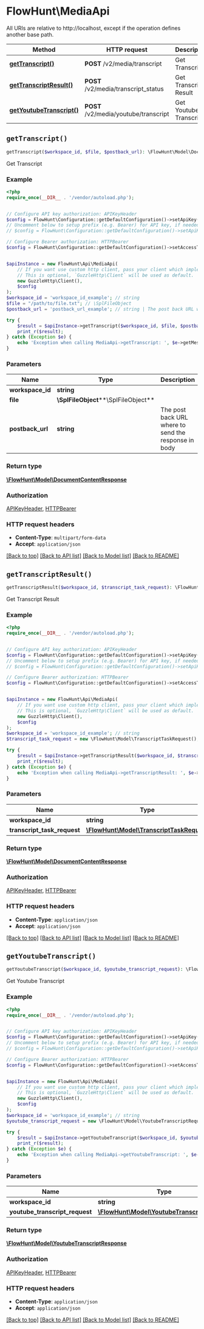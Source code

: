 # FlowHunt\MediaApi

All URIs are relative to http://localhost, except if the operation defines another base path.

| Method | HTTP request | Description |
| ------------- | ------------- | ------------- |
| [**getTranscript()**](MediaApi.md#getTranscript) | **POST** /v2/media/transcript | Get Transcript |
| [**getTranscriptResult()**](MediaApi.md#getTranscriptResult) | **POST** /v2/media/transcript_status | Get Transcript Result |
| [**getYoutubeTranscript()**](MediaApi.md#getYoutubeTranscript) | **POST** /v2/media/youtube/transcript | Get Youtube Transcript |


## `getTranscript()`

```php
getTranscript($workspace_id, $file, $postback_url): \FlowHunt\Model\DocumentContentResponse
```

Get Transcript

### Example

```php
<?php
require_once(__DIR__ . '/vendor/autoload.php');


// Configure API key authorization: APIKeyHeader
$config = FlowHunt\Configuration::getDefaultConfiguration()->setApiKey('Api-Key', 'YOUR_API_KEY');
// Uncomment below to setup prefix (e.g. Bearer) for API key, if needed
// $config = FlowHunt\Configuration::getDefaultConfiguration()->setApiKeyPrefix('Api-Key', 'Bearer');

// Configure Bearer authorization: HTTPBearer
$config = FlowHunt\Configuration::getDefaultConfiguration()->setAccessToken('YOUR_ACCESS_TOKEN');


$apiInstance = new FlowHunt\Api\MediaApi(
    // If you want use custom http client, pass your client which implements `GuzzleHttp\ClientInterface`.
    // This is optional, `GuzzleHttp\Client` will be used as default.
    new GuzzleHttp\Client(),
    $config
);
$workspace_id = 'workspace_id_example'; // string
$file = "/path/to/file.txt"; // \SplFileObject
$postback_url = 'postback_url_example'; // string | The post back URL where to send the response in body

try {
    $result = $apiInstance->getTranscript($workspace_id, $file, $postback_url);
    print_r($result);
} catch (Exception $e) {
    echo 'Exception when calling MediaApi->getTranscript: ', $e->getMessage(), PHP_EOL;
}
```

### Parameters

| Name | Type | Description  | Notes |
| ------------- | ------------- | ------------- | ------------- |
| **workspace_id** | **string**|  | |
| **file** | **\SplFileObject****\SplFileObject**|  | |
| **postback_url** | **string**| The post back URL where to send the response in body | [optional] |

### Return type

[**\FlowHunt\Model\DocumentContentResponse**](../Model/DocumentContentResponse.md)

### Authorization

[APIKeyHeader](../../README.md#APIKeyHeader), [HTTPBearer](../../README.md#HTTPBearer)

### HTTP request headers

- **Content-Type**: `multipart/form-data`
- **Accept**: `application/json`

[[Back to top]](#) [[Back to API list]](../../README.md#endpoints)
[[Back to Model list]](../../README.md#models)
[[Back to README]](../../README.md)

## `getTranscriptResult()`

```php
getTranscriptResult($workspace_id, $transcript_task_request): \FlowHunt\Model\DocumentContentResponse
```

Get Transcript Result

### Example

```php
<?php
require_once(__DIR__ . '/vendor/autoload.php');


// Configure API key authorization: APIKeyHeader
$config = FlowHunt\Configuration::getDefaultConfiguration()->setApiKey('Api-Key', 'YOUR_API_KEY');
// Uncomment below to setup prefix (e.g. Bearer) for API key, if needed
// $config = FlowHunt\Configuration::getDefaultConfiguration()->setApiKeyPrefix('Api-Key', 'Bearer');

// Configure Bearer authorization: HTTPBearer
$config = FlowHunt\Configuration::getDefaultConfiguration()->setAccessToken('YOUR_ACCESS_TOKEN');


$apiInstance = new FlowHunt\Api\MediaApi(
    // If you want use custom http client, pass your client which implements `GuzzleHttp\ClientInterface`.
    // This is optional, `GuzzleHttp\Client` will be used as default.
    new GuzzleHttp\Client(),
    $config
);
$workspace_id = 'workspace_id_example'; // string
$transcript_task_request = new \FlowHunt\Model\TranscriptTaskRequest(); // \FlowHunt\Model\TranscriptTaskRequest

try {
    $result = $apiInstance->getTranscriptResult($workspace_id, $transcript_task_request);
    print_r($result);
} catch (Exception $e) {
    echo 'Exception when calling MediaApi->getTranscriptResult: ', $e->getMessage(), PHP_EOL;
}
```

### Parameters

| Name | Type | Description  | Notes |
| ------------- | ------------- | ------------- | ------------- |
| **workspace_id** | **string**|  | |
| **transcript_task_request** | [**\FlowHunt\Model\TranscriptTaskRequest**](../Model/TranscriptTaskRequest.md)|  | |

### Return type

[**\FlowHunt\Model\DocumentContentResponse**](../Model/DocumentContentResponse.md)

### Authorization

[APIKeyHeader](../../README.md#APIKeyHeader), [HTTPBearer](../../README.md#HTTPBearer)

### HTTP request headers

- **Content-Type**: `application/json`
- **Accept**: `application/json`

[[Back to top]](#) [[Back to API list]](../../README.md#endpoints)
[[Back to Model list]](../../README.md#models)
[[Back to README]](../../README.md)

## `getYoutubeTranscript()`

```php
getYoutubeTranscript($workspace_id, $youtube_transcript_request): \FlowHunt\Model\YoutubeTranscriptResponse
```

Get Youtube Transcript

### Example

```php
<?php
require_once(__DIR__ . '/vendor/autoload.php');


// Configure API key authorization: APIKeyHeader
$config = FlowHunt\Configuration::getDefaultConfiguration()->setApiKey('Api-Key', 'YOUR_API_KEY');
// Uncomment below to setup prefix (e.g. Bearer) for API key, if needed
// $config = FlowHunt\Configuration::getDefaultConfiguration()->setApiKeyPrefix('Api-Key', 'Bearer');

// Configure Bearer authorization: HTTPBearer
$config = FlowHunt\Configuration::getDefaultConfiguration()->setAccessToken('YOUR_ACCESS_TOKEN');


$apiInstance = new FlowHunt\Api\MediaApi(
    // If you want use custom http client, pass your client which implements `GuzzleHttp\ClientInterface`.
    // This is optional, `GuzzleHttp\Client` will be used as default.
    new GuzzleHttp\Client(),
    $config
);
$workspace_id = 'workspace_id_example'; // string
$youtube_transcript_request = new \FlowHunt\Model\YoutubeTranscriptRequest(); // \FlowHunt\Model\YoutubeTranscriptRequest

try {
    $result = $apiInstance->getYoutubeTranscript($workspace_id, $youtube_transcript_request);
    print_r($result);
} catch (Exception $e) {
    echo 'Exception when calling MediaApi->getYoutubeTranscript: ', $e->getMessage(), PHP_EOL;
}
```

### Parameters

| Name | Type | Description  | Notes |
| ------------- | ------------- | ------------- | ------------- |
| **workspace_id** | **string**|  | |
| **youtube_transcript_request** | [**\FlowHunt\Model\YoutubeTranscriptRequest**](../Model/YoutubeTranscriptRequest.md)|  | |

### Return type

[**\FlowHunt\Model\YoutubeTranscriptResponse**](../Model/YoutubeTranscriptResponse.md)

### Authorization

[APIKeyHeader](../../README.md#APIKeyHeader), [HTTPBearer](../../README.md#HTTPBearer)

### HTTP request headers

- **Content-Type**: `application/json`
- **Accept**: `application/json`

[[Back to top]](#) [[Back to API list]](../../README.md#endpoints)
[[Back to Model list]](../../README.md#models)
[[Back to README]](../../README.md)
